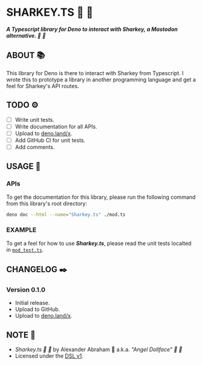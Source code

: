 # SHARKEY.TS :shark: :sauropod:

***A Typescript library for Deno to interact with Sharkey, a Mastodon alternative. :shark: :sauropod:***

## ABOUT :books:

This library for Deno is there to interact with Sharkey from Typescript. I wrote this to prototype a library in another programming language and get a feel for Sharkey's API routes.

## TODO :gear:

- [ ] Write unit tests.
- [ ] Write documentation for all APIs.
- [ ] Upload to [deno.land/x](https://deno.land/x).
- [ ] Add GitHub CI for unit tests.
- [ ] Add comments.

## USAGE :hammer:

### APIs

To get the documentation for this library, please run the following command from this library's root directory:

```bash
deno doc --html --name="Sharkey.ts" ./mod.ts
```

### EXAMPLE

To get a feel for how to use ***Sharkey.ts***, please read the unit tests localted in [`mod_test.ts`](mod_test.ts).

## CHANGELOG :black_nib:

### Version 0.1.0

- Initial release.
- Upload to GitHub.
- Upload to [deno.land/x](https://deno.land/x).

## NOTE :scroll:

- *Sharkey.ts :shark: :sauropod:* by Alexander Abraham :black_heart: a.k.a. *"Angel Dollface" :dolls: :ribbon:*
- Licensed under the [DSL v1](https://github.com/angeldollface/doll-software-license).
